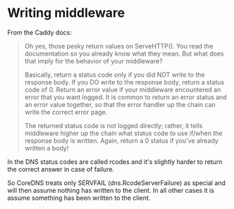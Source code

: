 # Writing middleware

From the Caddy docs:

> Oh yes, those pesky return values on ServeHTTP(). You read the documentation so you already know
> what they mean. But what does that imply for the behavior of your middleware?
>
> Basically, return a status code only if you did NOT write to the response body. If you DO write to
> the response body, return a status code of 0. Return an error value if your middleware encountered
> an error that you want logged. It is common to return an error status and an error value together,
> so that the error handler up the chain can write the correct error page.
>
> The returned status code is not logged directly; rather, it tells middleware higher up the chain
> what status code to use if/when the response body is written. Again, return a 0 status if you've
> already written a body!

In the DNS status codes are called rcodes and it's slightly harder to return the correct
answer in case of failure.

So CoreDNS treats only SERVFAIL (dns.RcodeServerFailure) as special and will then assume
nothing has written to the client. In all other cases it is assume something has been written
to the client.
